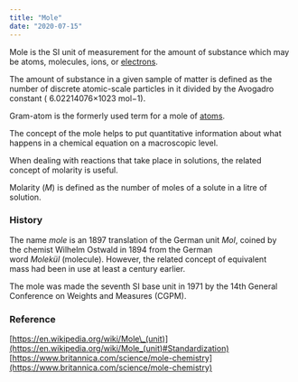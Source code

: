 ```yaml
---
title: "Mole"
date: "2020-07-15"
---
```


Mole is the SI unit of measurement for the amount of substance which may be atoms, molecules, ions, or [electrons](https://chemistdictionary.com/electron/).

The amount of substance in a given sample of matter is defined as the number of discrete atomic-scale particles in it divided by the Avogadro constant ( 6.02214076×1023 mol−1).

Gram-atom is the formerly used term for a mole of [atoms](https://chemistdictionary.com/atom-2/).

The concept of the mole helps to put quantitative information about what happens in a chemical equation on a macroscopic level. 

When dealing with reactions that take place in solutions, the related concept of molarity is useful.

Molarity (_M_) is defined as the number of moles of a solute in a litre of solution.

### History

The name _mole_ is an 1897 translation of the German unit _Mol_, coined by the chemist Wilhelm Ostwald in 1894 from the German word _Molekül_ (molecule). However, the related concept of equivalent mass had been in use at least a century earlier.

The mole was made the seventh SI base unit in 1971 by the 14th General Conference on Weights and Measures (CGPM).

### Reference

[https://en.wikipedia.org/wiki/Mole\_(unit)](https://en.wikipedia.org/wiki/Mole_(unit)#Standardization)  
[https://www.britannica.com/science/mole-chemistry](https://www.britannica.com/science/mole-chemistry)
